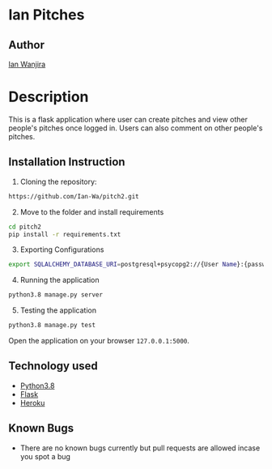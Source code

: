 # Ian Pitches
## Author
[Ian Wanjira]( https://github.com/Ian-Wa)

# Description
This is a flask application where user can create pitches and view other people's pitches once logged in. Users can also comment on other people's pitches.

## Installation Instruction
1. Cloning the repository:
  ```bash
  https://github.com/Ian-Wa/pitch2.git
  ```

2. Move to the folder and install requirements
  ```bash
  cd pitch2
  pip install -r requirements.txt
  ```
3. Exporting Configurations
  ```bash
  export SQLALCHEMY_DATABASE_URI=postgresql+psycopg2://{User Name}:{password}@localhost/{database name}
  ```
4. Running the application
  ```bash
  python3.8 manage.py server
  ```
5. Testing the application
  ```bash
  python3.8 manage.py test
  ```
Open the application on your browser `127.0.0.1:5000`.

## Technology used

* [Python3.8](https://www.python.org/)
* [Flask](http://flask.pocoo.org/)
* [Heroku](https://heroku.com)

## Known Bugs
* There are no known bugs currently but pull requests are allowed incase you spot a bug